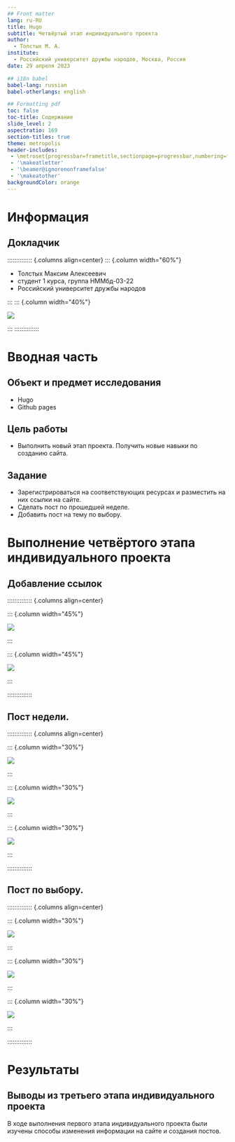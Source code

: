 ```yaml
---
## Front matter
lang: ru-RU
title: Hugo
subtitle: Четвёртый этап индивидуального проекта
author:
  - Толстых М. А.
institute:
  - Российский университет дружбы народов, Москва, Россия
date: 29 апреля 2023

## i18n babel
babel-lang: russian
babel-otherlangs: english

## Formatting pdf
toc: false
toc-title: Содержание
slide_level: 2
aspectratio: 169
section-titles: true
theme: metropolis
header-includes:
 - \metroset{progressbar=frametitle,sectionpage=progressbar,numbering=fraction}
 - '\makeatletter'
 - '\beamer@ignorenonframefalse'
 - '\makeatother'
backgroundColor: orange
---
```




# Информация

## Докладчик

:::::::::::::: {.columns align=center}
::: {.column width="60%"}

  * Толстых Максим Алексеевич
  * студент 1 курса, группа НММбд-03-22
  * Российский университет дружбы народов

:::
::: {.column width="40%"}

![](./image/1.jpg)

:::
::::::::::::::

# Вводная часть

## Объект и предмет исследования

- Hugo
- Github pages


## Цель работы

- Выполнить новый этап проекта. Получить новые навыки по созданию сайта.


## Задание
- Зарегистрироваться на соответствующих ресурсах и разместить на них ссылки на сайте.
- Сделать пост по прошедшей неделе.
- Добавить пост на тему по выбору.


# Выполнение четвёртого этапа индивидуального проекта

## Добавление ссылок

:::::::::::::: {.columns align=center}

::: {.column width="45%"}

![](./image/1.png)

:::


::: {.column width="45%"}

![](./image/2.png)

:::

::::::::::::::


## Пост недели.

:::::::::::::: {.columns align=center}

::: {.column width="30%"}

![](./image/3.png)

:::

::: {.column width="30%"}

![](./image/4.png)

:::

::: {.column width="30%"}

![](./image/5.png)

:::


::::::::::::::

## Пост по выбору.

:::::::::::::: {.columns align=center}

::: {.column width="30%"}

![](./image/6.png)

:::

::: {.column width="30%"}

![](./image/7.png)

:::

::: {.column width="30%"}

![](./image/8.png)

:::


::::::::::::::



# Результаты

## Выводы из третьего этапа индивидуального проекта

В ходе выполнения первого этапа индивидуального проекта были изучены способы изменения информации на сайте и создания постов.





